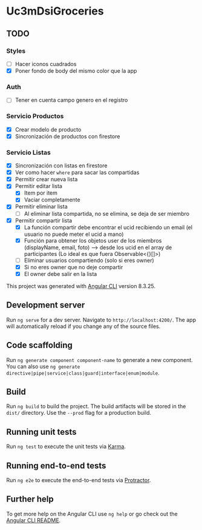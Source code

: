# Uc3mDsiGroceries

## TODO
### Styles
- [ ] Hacer iconos cuadrados
- [X] Poner fondo de body del mismo color que la app

### Auth
- [ ] Tener en cuenta campo genero en el registro

### Servicio Productos
- [X] Crear modelo de producto
- [X] Sincronización de productos con firestore

### Servicio Listas
- [X] Sincronización con listas en firestore
- [X] Ver como hacer `where` para sacar las compartidas
- [X] Permitir crear nueva lista
- [X] Permitir editar lista
  - [X] Item por item
  - [X] Vaciar completamente
- [X] Permitir eliminar lista
  - [ ] Al eliminar lista compartida, no se elimina, se deja de ser miembro
- [X] Permitir compartir lista
  - [X] La función compartir debe encontrar el ucid recibiendo un email (el usuario no puede meter el ucid a mano)
  - [X] Función para obtener los objetos user de los miembros (displayName, email, foto) --> desde los ucid en el array de participantes (Lo ideal es que fuera Observable<{}[]>)
  - [ ] Eliminar usuarios compartiendo (solo si eres owner)
  - [X] Si no eres owner que no deje compartir
  - [X] El owner debe salir en la lista

This project was generated with [Angular CLI](https://github.com/angular/angular-cli) version 8.3.25.

## Development server

Run `ng serve` for a dev server. Navigate to `http://localhost:4200/`. The app will automatically reload if you change any of the source files.

## Code scaffolding

Run `ng generate component component-name` to generate a new component. You can also use `ng generate directive|pipe|service|class|guard|interface|enum|module`.

## Build

Run `ng build` to build the project. The build artifacts will be stored in the `dist/` directory. Use the `--prod` flag for a production build.

## Running unit tests

Run `ng test` to execute the unit tests via [Karma](https://karma-runner.github.io).

## Running end-to-end tests

Run `ng e2e` to execute the end-to-end tests via [Protractor](http://www.protractortest.org/).

## Further help

To get more help on the Angular CLI use `ng help` or go check out the [Angular CLI README](https://github.com/angular/angular-cli/blob/master/README.md).
